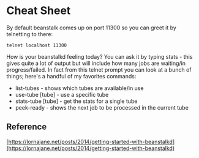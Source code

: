 # Cheat Sheet

By default beanstalk comes up on port 11300 so you can greet it by telnetting to there:

`telnet localhost 11300`

How is your beanstalkd feeling today? You can ask it by typing stats - this gives quite a lot of output but will include how many jobs are waiting/in progress/failed. In fact from this telnet prompt you can look at a bunch of things; here's a handful of my favorites commands:

* list-tubes - shows which tubes are available/in use
* use-tube [tube] - use a specific tube
* stats-tube [tube] - get the stats for a single tube
* peek-ready - shows the next job to be processed in the current tube

## Reference

[https://lornajane.net/posts/2014/getting-started-with-beanstalkd](https://lornajane.net/posts/2014/getting-started-with-beanstalkd)
